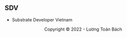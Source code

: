 ## SDV
- Substrate Developer Vietnam
<!-- Footer -->
<p align='center'>Copyright © 2022 - Lương Toàn Bách</p>
